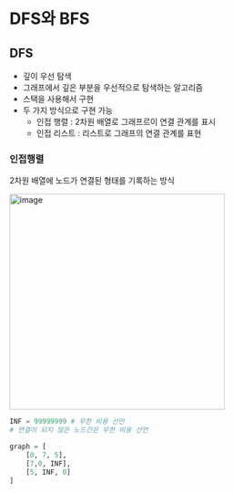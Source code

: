 # DFS와 BFS
## DFS
- 깊이 우선 탐색
- 그래프에서 깊은 부분을 우선적으로 탐색하는 알고리즘
- 스택을 사용해서 구현
- 두 가지 방식으로 구현 가능
    - 인접 행렬 : 2차원 배열로 그래프르이 연결 관계를 표시
    - 인접 리스트 : 리스트로 그래프의 연결 관계를 표현

### 인접행렬
2차원 배열에 노드가 연결된 형태를 기록하는 방식

<img width="378" alt="image" src="https://user-images.githubusercontent.com/64643665/226079213-a719028d-ae72-4f0b-bcae-4bb835e8fc36.png">

```python
INF = 99999999 # 무한 비용 선언
# 연결이 되지 않은 노드간은 무한 비용 선언

graph = [
    [0, 7, 5],
    [7,0, INF],
    [5, INF, 0]
]
```


